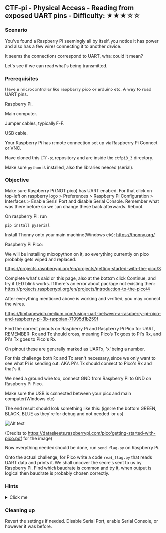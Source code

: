 ## CTF-pi - Physical Access - Reading from exposed UART pins - Difficulty: ★★★☆☆

### Scenario

You've found a Raspberry Pi seemingly all by itself, you notice it has power and also has a few wires connecting it to another device.

It seems the connections correspond to UART, what could it mean?

Let's see if we can read what's being transmitted.


### Prerequisites

Have a microcontroller like raspberry pico or arduino etc. A way to read UART pins.

Raspberry Pi.

Main computer.

Jumper cables, typically F-F.

USB cable.

Your Raspberry Pi has remote connection set up via Raspberry Pi Connect or VNC.

Have cloned this `CTF-pi` repository and are inside the `ctfpi3_3` directory.

Make sure `python` is installed, also the libraries needed (serial).

### Objective 

Make sure Raspberry Pi (NOT pico) has UART enabled. For that click on top-left on raspberry logo > Preferences > Raspberry Pi Configuration > Interfaces > Enable Serial Port and disable Serial Console. Remember what was there before so we can change these back afterwards. Reboot.

On raspberry Pi: run
```
pip install pyserial
```

Install Thonny onto your main machine(Windows etc): https://thonny.org/

Raspberry Pi Pico:

We will be installing micropython on it, so everything currently on pico probably gets wiped and replaced.

https://projects.raspberrypi.org/en/projects/getting-started-with-the-pico/3

Complete what's said on this page, also at the bottom click Continue, and try if LED blink works. If there's an error about package not existing then: https://projects.raspberrypi.org/en/projects/introduction-to-the-pico/4


After everything mentioned above is working and verified, you may connect the wires.

https://timhanewich.medium.com/using-uart-between-a-raspberry-pi-pico-and-raspberry-pi-3b-raspbian-71095d1b259f

Find the correct pinouts on Raspberry Pi and Raspberry Pi Pico for UART, REMEMBER: Rx and Tx should cross, meaning Pico's Tx goes to Pi's Rx, and Pi's Tx goes to Pico's Rx.

On pinout these are generally marked as UARTx, 'x' being a number.

For this challenge both Rx and Tx aren't necessary, since we only want to see what Pi is sending out. AKA Pi's Tx should connect to Pico's Rx and that's it.

We need a ground wire too, connect GND from Raspberry Pi to GND on Raspberry Pi Pico.

Make sure the USB is connected between your pico and main computer(Windows etc).

The end result should look something like this: (ignore the bottom GREEN, BLACK, BLUE as they're for debug and not needed for us)

![Alt text](https://cdn.xingosoftware.com/elektor/images/fetch/dpr_1,w_625,h_736,c_fit/https%3A%2F%2Fwww.elektormagazine.com%2Fassets%2Fupload%2Fimg%2Fpublic%2Foriginal%2F210045-013-94-original-figure-13.jpg "Connections")

(Credits to https://datasheets.raspberrypi.com/pico/getting-started-with-pico.pdf for the image)

Now everything needed should be done, run `send_flag.py` on Raspberry Pi.

Onto the actual challenge, for Pico write a code `read_flag.py`  that reads UART data and prints it. We shall uncover the secrets sent to us by Raspberry Pi. Find which baudrate is common and try it, when output is logical then baudrate is probably chosen correctly.


### **Hints**

<details>
<summary>Click me</summary>

When stuck you may read source code from `send_flag.py`.

Check the comment on `send_flag.py`, if you get port errors or don't receive anything at all you may need to change serial port to your own, for Pi 5 it should be `/dev/ttyAMA0`.

If you get stuck there's a solution file in `answers/`

</details>

### Cleaning up

Revert the settings if needed. Disable Serial Port, enable Serial Console, or however it was before.
